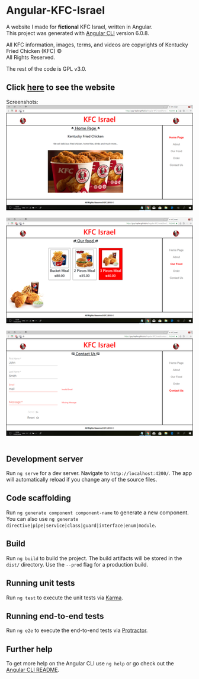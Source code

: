 # Angular-KFC-Israel

A website I made for **fictional** KFC Israel, written in Angular.<br>
This project was generated with [Angular CLI](https://github.com/angular/angular-cli) version 6.0.8.

All KFC information, images, terms, and videos are copyrights of Kentucky Fried Chicken (KFC) &copy;<br>
All Rights Reserved.<br>

The rest of the code is GPL v3.0.

## Click [here](https://guy-kaplan.github.io/Angular-KFC-Israel/) to see the website
Screenshots:
![screenshot1](/images/screenshot1.png)<br><br>
![screenshot2](/images/screenshot2.png)<br><br>
![screenshot3](/images/screenshot3.png)<br><br>

## Development server

Run `ng serve` for a dev server. Navigate to `http://localhost:4200/`. The app will automatically reload if you change any of the source files.

## Code scaffolding

Run `ng generate component component-name` to generate a new component. You can also use `ng generate directive|pipe|service|class|guard|interface|enum|module`.

## Build

Run `ng build` to build the project. The build artifacts will be stored in the `dist/` directory. Use the `--prod` flag for a production build.

## Running unit tests

Run `ng test` to execute the unit tests via [Karma](https://karma-runner.github.io).

## Running end-to-end tests

Run `ng e2e` to execute the end-to-end tests via [Protractor](http://www.protractortest.org/).

## Further help

To get more help on the Angular CLI use `ng help` or go check out the [Angular CLI README](https://github.com/angular/angular-cli/blob/master/README.md).
